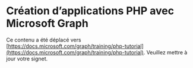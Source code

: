 # <a name="build-php-apps-with-microsoft-graph"></a>Création d’applications PHP avec Microsoft Graph

Ce contenu a été déplacé vers [https://docs.microsoft.com/graph/training/php-tutorial](https://docs.microsoft.com/graph/training/php-tutorial). Veuillez mettre à jour votre signet.
